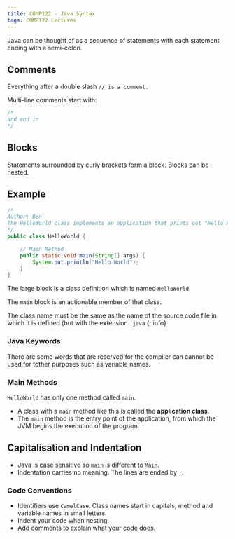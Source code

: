 ```yaml
---
title: COMP122 - Java Syntax
tags: COMP122 Lectures
---
```

Java can be thought of as a sequence of statements with each statement ending with a semi-colon.

## Comments
Everything after a double slash `// is a comment.`

Multi-line comments start with:

```java
/*
and end in
*/
```

## Blocks
Statements surrounded by curly brackets form a block. Blocks can be nested.

## Example

```java
/*
Author: Ben
The HelloWorld class implements an application that prints out "Hello World".
*/
public class HelloWorld {

	// Main Method
	public static void main(String[] args) {
		System.out.println("Hello World");
	}
}
```

The large block is a class definition which is named `HelloWorld`.

The `main` block is an actionable member of that class.

The class name must be the same as the name of the source code file in which it is defined (but with the extension `.java`
{:.info}

### Java Keywords
There are some words that are reserved for the compiler can cannot be used for tother purposes such as variable names.

### Main Methods
`HelloWorld` has only one method called `main`.

* A class with a `main` method like this is called the **application class**.
* The `main` method is the entry point of the application, from which the JVM begins the execution of the program. 

## Capitalisation and Indentation

* Java is case sensitive so `main` is different to `Main`.
* Indentation carries no meaning. The lines are ended by `;`.

### Code Conventions

* Identifiers use `CamelCase`. Class names start in capitals; method and variable names in small letters.
* Indent your code when nesting.
*  Add comments to explain what your code does.